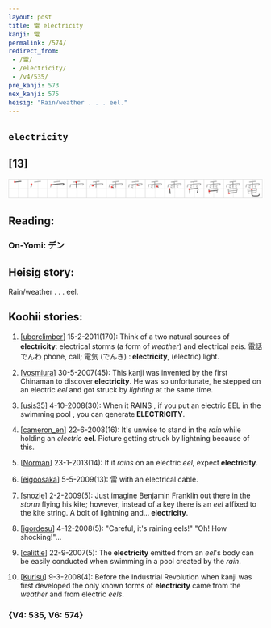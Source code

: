 ```yaml
---
layout: post
title: 電 electricity
kanji: 電
permalink: /574/
redirect_from:
 - /電/
 - /electricity/
 - /v4/535/
pre_kanji: 573
nex_kanji: 575
heisig: "Rain/weather . . . eel."
---
```


## `electricity`

## [13]

<div class="stroke"><img src="../images/E99BBB.png" /></div>

## Reading:

### On-Yomi: デン

## Heisig story:

Rain/weather . . . eel.

## Koohii stories:

1) [<a href="http://kanji.koohii.com/profile/uberclimber">uberclimber</a>] 15-2-2011(170): Think of a two natural sources of<strong> electricity</strong>: electrical storms (a form of <em>weather</em>) and electrical <em>eel</em>s. 電話 でんわ phone, call; 電気 (でんき) :<strong> electricity</strong>, (electric) light.

2) [<a href="http://kanji.koohii.com/profile/vosmiura">vosmiura</a>] 30-5-2007(45): This kanji was invented by the first Chinaman to discover<strong> electricity</strong>. He was so unfortunate, he stepped on an electric <em>eel</em> and got struck by <em>lighting</em> at the same time.

3) [<a href="http://kanji.koohii.com/profile/usis35">usis35</a>] 4-10-2008(30): When it RAINS , if you put an electric EEL in the swimming pool , you can generate<strong> ELECTRICITY</strong>.

4) [<a href="http://kanji.koohii.com/profile/cameron_en">cameron_en</a>] 22-6-2008(16): It&#039;s unwise to stand in the <em>rain</em> while holding an <em>electric</em> <strong>eel</strong>. Picture getting struck by lightning because of this.

5) [<a href="http://kanji.koohii.com/profile/Norman">Norman</a>] 23-1-2013(14): If it <em>rains</em> on an electric <em>eel</em>, expect<strong> electricity</strong>.

6) [<a href="http://kanji.koohii.com/profile/eigoosaka">eigoosaka</a>] 5-5-2009(13): 雷 with an electrical cable.

7) [<a href="http://kanji.koohii.com/profile/snozle">snozle</a>] 2-2-2009(5): Just imagine Benjamin Franklin out there in the <em>storm</em> flying his kite; however, instead of a key there is an <em>eel</em> affixed to the kite string. A bolt of lightning and...<strong> electricity</strong>.

8) [<a href="http://kanji.koohii.com/profile/igordesu">igordesu</a>] 4-12-2008(5): &quot;Careful, it&#039;s raining eels!&quot; &quot;Oh! How shocking!&quot;...

9) [<a href="http://kanji.koohii.com/profile/calittle">calittle</a>] 22-9-2007(5): The<strong> electricity</strong> emitted from an <em>eel</em>&#039;s body can be easily conducted when swimming in a pool created by the <em>rain</em>.

10) [<a href="http://kanji.koohii.com/profile/Kurisu">Kurisu</a>] 9-3-2008(4): Before the Industrial Revolution when kanji was first developed the only known forms of <strong>electricity</strong> came from the <em>weather</em> and from electric <em>eels</em>.

### {V4: 535, V6: 574}

